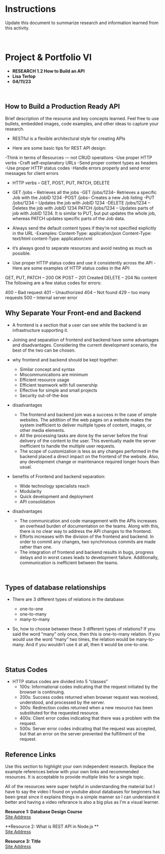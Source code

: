 # Instructions 
Update this document to summarize research and information learned from this activity. 


<br>

# Project & Portfolio VI 

* **RESEARCH 1.2 How to Build an API**
* **Lisa Terlop**
* **04/11/23**

<br>

## How to Build a Production Ready API
Brief description of the resource and key concepts learned. Feel free to use bullets, embedded images, code examples, and other ideas to capture your research.  

* RESTful is a flexible architectural style for creating APIs

* Here are some basic tips for REST API design:

-Think in terms of Resources — not CRUD operations
-Use proper HTTP verbs
-Craft self-explanatory URLs
-Send proper content types as headers
-Use proper HTTP status codes
-Handle errors properly and send error messages for client errors

* HTTP verbs – GET, POST, PUT, PATCH, DELETE

*  GET /jobs – Retrieves all the jobs
-GET /jobs/1234– Retrieves a specific Job with the JobID 1234
-POST /jobs– Creates a new Job listing
-PUT /jobs/1234 – Updates the job with JobID 1234
-DELETE /jobs/1234 – Deletes the job with JobID 1234
PATCH /jobs/1234 – Updates parts of job with JobID 1234. It is similar to PUT, but put updates the whole job, whereas PATCH updates specific parts of the Job data.

* Always send the default content types if they’re not specified explicitly in the URL
-Examples: 
Content-Type: application/json
Content-Type: text/html
content-Type: application/xml

* it’s always good to separate resources and avoid nesting as much as possible.

* Use proper HTTP status codes and use it consistently across the API
-Here are some examples of HTTP status codes in the API:

GET, PUT, PATCH – 200 OK
POST – 201 Created
DELETE – 204 No content
The following are a few status codes for errors:

400 – Bad request
401 – Unauthorized
404 – Not found
429 – too many requests
500 – Internal server error
<br>

## Why Separate Your Front-end and Backend 

* A frontend is a section that a user can see while the backend is an infrastructure supporting it.
* Joining and separation of frontend and backend have some advantages and disadvantages. Considering the current development scenario, the best of the two can be chosen.

* why frontend and backend should be kept together: 
    - Similar concept and syntax
    - Miscommunications are minimum
    - Efficient resource usage
    - Efficient teamwork with full ownership
    - Effective for simple and small projects
    - Security out-of-the-box

* disadvantages
    - The frontend and backend join was a success in the case of simple websites. The addition of the web pages on a website makes the system inefficient to deliver multiple types of content, images, or other media elements.
    - All the processing tasks are done by the server before the final delivery of the content to the user. This eventually made the server inefficient to handle the multiple user requests.
    - The scope of customization is less as any changes performed in the backend placed a direct impact on the frontend of the website. Also, any development change or maintenance required longer hours than usual.

* benefits of Frontend and backend separation: 
    - Wide technology specialists reach
    - Modularity
    - Quick development and deployment
    - API consolidation

* disadvantages
    - The communication and code management with the APIs increases an overhead burden of documentation on the teams. Along with this, there is no clear way to address the API changes to the frontend.
    - Efforts increases with the division of the frontend and backend. In order to commit any changes, two synchronous commits are made rather than one.
    - The integration of frontend and backend results in bugs, progress delays and in worst cases leads to development failure. Additionally, communication is inefficient between the teams. 

<br>

## Types of database relationships
* There are 3 different types of relations in the database:

    - one-to-one
    - one-to-many
    - many-to-many
* So, how to choose between these 3 different types of relations? If you said the word “many” only once, then this is one-to-many relation. If you would use the word “many” two times, the relation would be many-to-many. And if you wouldn’t use it at all, then it would be one-to-one.

<br>

## Status Codes
* HTTP status codes are divided into 5 “classes”
    - 100s: Informational codes indicating that the request initiated by the browser is continuing.
    - 200s: Success codes returned when browser request was received, understood, and processed by the server.
    - 300s: Redirection codes returned when a new resource has been substituted for the requested resource.
    - 400s: Client error codes indicating that there was a problem with the request.
    - 500s: Server error codes indicating that the request was accepted, but that an error on the server prevented the fulfillment of the request.  


## Reference Links
Use this section to highlight your own independent research. Replace the example references below with your own links and recommended resources. It is acceptable to provide multiple links for a single topic.  

All of the resources were super helpful in understanding the material but I have to say the video I found on youtube about databases for beginners has been great since it explains things in a simple manner so I can understand it better and having a video referance is also a big plus as I'm a visual learner. 


**Resource 1: Database Design Course**  
[Site Address](https://youtu.be/ztHopE5Wnpc)  

**Resource 2: What is REST API in Node.js **    
[Site Address](https://www.geeksforgeeks.org/what-is-rest-api-in-node-js/)

**Resource 3: Title**      
[Site Address](https://masteringbackend.com/posts/api-design-best-practices)




